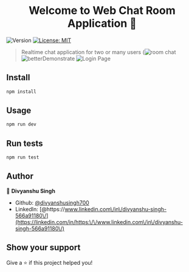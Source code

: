 <h1 align="center">Welcome to Web Chat Room Application 👋</h1>
<p>
  <img alt="Version" src="https://img.shields.io/badge/version-1.0.0-blue.svg?cacheSeconds=2592000" />
  <a href="#" target="_blank">
    <img alt="License: MIT" src="https://img.shields.io/badge/License-MIT-yellow.svg" />
  </a>
</p>

> Realtime chat application for two or many users
(![room chat](https://user-images.githubusercontent.com/82446712/205694122-852f0972-431b-44a0-9450-58fb6235a8c8.png)
![betterDemonstrate](https://user-images.githubusercontent.com/82446712/205694226-8463e3f4-5e6a-4a2e-b1ab-2350dfccb2ca.png)
![Login Page](https://user-images.githubusercontent.com/82446712/205694268-bc8bb496-30c9-48d4-be68-329d3bf7b879.png)

## Install

```sh
npm install
```

## Usage

```sh
npm run dev
```

## Run tests

```sh
npm run test
```

## Author

👤 **Divyanshu Singh**

* Github: [@divyanshusingh700](https://github.com/divyanshusingh700)
* LinkedIn: [@https:\/\/www.linkedin.com\/in\/divyanshu-singh-566a91180\/](https://linkedin.com/in/https:\/\/www.linkedin.com\/in\/divyanshu-singh-566a91180\/)

## Show your support

Give a ⭐️ if this project helped you!

